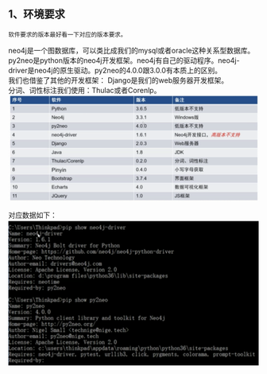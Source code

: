 ## 1、环境要求
    软件要求的版本最好看一下对应的版本要求。
neo4j是一个图数据库，可以类比成我们的mysql或者oracle这种关系型数据库。
py2neo是python版本的neo4j开发框架。neo4j有自己的驱动程序。neo4j-driver是neo4j的原生驱动。py2neo的4.0.0跟3.0.0有本质上的区别。  
我们也借鉴了其他的开发框架：
Django是我们的web服务器开发框架。  
分词、词性标注我们使用：Thulac或者Corenlp。
![](../images/01.png)

对应数据如下：
![](../images/02.png)


